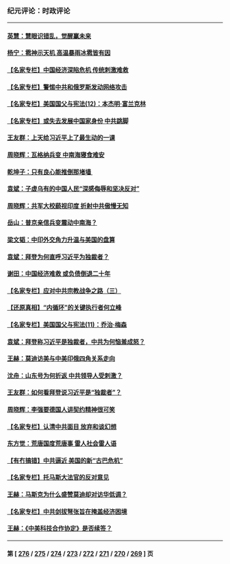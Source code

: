 ### 纪元评论：时政评论
---
#### [英慧：慧眼识错乱，觉醒赢未来](../../pages/nsc1025/n14023068.md) 
#### [杨宁：雹神示天机 高温暴雨冰雹皆有因](../../pages/nsc1025/n14023060.md) 
#### [【名家专栏】中国经济深陷危机 传统刺激难救](../../pages/nsc1025/n14022077.md) 
#### [【名家专栏】警惕中共和俄罗斯发动网络攻击](../../pages/nsc1025/n14022358.md) 
#### [【名家专栏】美国国父与宪法(12)：本杰明‧富兰克林](../../pages/nsc1025/n14022083.md) 
#### [【名家专栏】或失去发展中国家身份 中共跳脚](../../pages/nsc1025/n14020957.md) 
#### [王友群：上天给习近平上了最生动的一课](../../pages/nsc1025/n14022457.md) 
#### [周晓辉：瓦格纳兵变 中南海寝食难安](../../pages/nsc1025/n14022416.md) 
#### [乾坤子：只有良心能推倒那堵墙 ](../../pages/nsc1025/n14022300.md) 
#### [袁斌：子虚乌有的中国人民“深感侮辱和坚决反对”](../../pages/nsc1025/n14022201.md) 
#### [周晓辉：共军大校藐视印度 折射中共傲慢无知](../../pages/nsc1025/n14022194.md) 
#### [岳山：普京亲信兵变震动中南海？](../../pages/nsc1025/n14022079.md) 
#### [梁文韬：中印外交角力升温与美国的盘算](../../pages/nsc1025/n14021984.md) 
#### [袁斌：拜登为何直呼习近平为独裁者？](../../pages/nsc1025/n14021947.md) 
#### [谢田：中国经济难救 或负债倒退二十年](../../pages/nsc1025/n14021719.md) 
#### [【名家专栏】应对中共宗教战争之路（三）](../../pages/nsc1025/n14010377.md) 
#### [【还原真相】“内循环”的关键执行者何立峰](../../pages/nsc1025/n14021571.md) 
#### [【名家专栏】美国国父与宪法(11)：乔治‧梅森](../../pages/nsc1025/n14020397.md) 
#### [袁斌：拜登称习近平是独裁者，中共为何恼羞成怒？](../../pages/nsc1025/n14021432.md) 
#### [王赫：莫迪访美与中美印俄四角关系走向](../../pages/nsc1025/n14021188.md) 
#### [沈舟：山东号为何折返 中共领导人受刺激？](../../pages/nsc1025/n14021293.md) 
#### [王友群：如何看拜登说习近平是“独裁者”？](../../pages/nsc1025/n14021118.md) 
#### [周晓辉：李强要德国人讲契约精神很可笑](../../pages/nsc1025/n14021099.md) 
#### [【名家专栏】认清中共面目 放弃和谈幻想](../../pages/nsc1025/n14020953.md) 
#### [东方觉：荒唐国度荒唐事 雷人社会雷人语](../../pages/nsc1025/n14020970.md) 
#### [【有冇搞错】中共逼近 美国的新“古巴危机”](../../pages/nsc1025/n14020883.md) 
#### [【名家专栏】托马斯大法官的反对意见](../../pages/nsc1025/n14020392.md) 
#### [王赫：马斯克为什么盛赞莫迪却对访华低调？](../../pages/nsc1025/n14020655.md) 
#### [【名家专栏】中共剑拔弩张旨在掩盖经济困境](../../pages/nsc1025/n14019668.md) 
#### [王赫：《中美科技合作协定》是否续签？](../../pages/nsc1025/n14020177.md) 

---
#### 第 [ [276](./276.md) / [275](./275.md) / [274](./274.md) / [273](./273.md) / [272](./272.md) / [271](./271.md) / [270](./270.md) / [269](./269.md) ] 页
